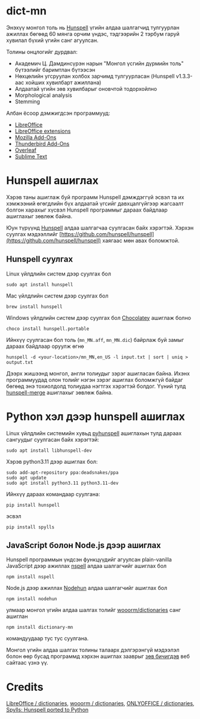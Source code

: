 # dict-mn

Энэхүү монгол толь нь [Hunspell](http://hunspell.github.io) үгийн алдаа шалгагчид тулгуурлан ажиллах бөгөөд 60 мянга орчим үндэс, тэдгээрийн 2 тэрбум гаруй хувилал бүхий үгийн санг агуулсан.

Толины онцлогийг дурдвал:

-   Академич Ц. Дамдинсүрэн нарын "Монгол үсгийн дүрмийн толь" бүтээлийг баримтлан бүтээсэн
-   Нөхцөлийн угсруулан холбох зарчимд тулгуурласан (Hunspell v1.3.3-аас хойших хувилбарт ажиллана)
-   Алдаатай үгийн зөв хувилбарыг оновчтой тодорхойлно
-   Morphological analysis
-   Stemming

Албан ёсоор дэмжигдсэн программууд:
-   [LibreOffice](http://cgit.freedesktop.org/libreoffice/dictionaries/tree/)
-   [LibreOffice extensions](https://extensions.libreoffice.org/en/extensions/show/1980)
-   [Mozilla Add-Ons](https://addons.mozilla.org/en-US/firefox/addon/dict-mn/)
-   [Thunderbird Add-Ons](https://addons.thunderbird.net/en-US/thunderbird/addon/dict-mn/)
-   [Overleaf](https://www.overleaf.com/)
-   [Sublime Text](https://packagecontrol.io/packages/Language%20-%20Mongolian)

# Hunspell ашиглах

Хэрэв таны ашиглаж буй программ Hunspell дэмждэггүй эсвэл та их хэмжээний өгөгдлийн бүх алдаатай үгсийг давхцалгүйгээр жагсаалт болгон харахыг хүсвэл Hunspell программыг дараах байдлаар ашиглахыг зөвлөж байна.

Юун түрүүнд [Hunspell](https://github.com/hunspell/hunspell) алдаа шалгагчаа суулгасан байх хэрэгтэй. Хэрхэн суулгах мэдээллийг [https://github.com/hunspell/hunspell](https://github.com/hunspell/hunspell) хаягаас мөн авах боломжтой.

## Hunspell суулгах

Linux үйлдлийн систем дээр суулгах бол

```
sudo apt install hunspell
```

Mac үйлдлийн систем дээр суулгах бол

```
brew install hunspell
```

Windows үйлдлийн систем дээр суулгах бол [Chocolatey](https://chocolatey.org) ашиглаж болно

```
choco install hunspell.portable
```

Ийнхүү суулгасан бол толь (`mn_MN.aff`, `mn_MN.dic`) байрлаж буй замыг дараах байдлаар оруулж өгнө

```
hunspell -d <your-location>/mn_MN,en_US -l input.txt | sort | uniq > output.txt
```

Дээрх жишээнд монгол, англи толиудыг зэрэг ашигласан байна. Ихэнх программуудад олон толийг нэгэн зэрэг ашиглах боломжгүй байдаг бөгөөд энэ тохиолдолд толиудаа нэгтгэх хэрэгтэй болдог. Үүний тулд [hunspell-merge](https://github.com/arty-name/hunspell-merge) ашиглахыг зөвлөж байна.

# Python хэл дээр hunspell ашиглах

Linux үйлдлийн системийн хувьд [pyhunspell](https://github.com/pyhunspell/pyhunspell) ашиглахын тулд дараах сангуудыг суулгасан байх хэрэгтэй:

```
sudo apt install libhunspell-dev
```

Хэрэв python3.11 дээр ашиглах бол:

```
sudo add-apt-repository ppa:deadsnakes/ppa
sudo apt update
sudo apt install python3.11 python3.11-dev
```

Ийнхүү дараах командаар суулгана:

```
pip install hunspell
```

эсвэл

```
pip install spylls
```

## JavaScript болон Node.js дээр ашиглах

Hunspell программын үндсэн функцүүдийг агуулсан plain-vanilla JavaScript дээр ажиллах [nspell](https://github.com/wooorm/nspell) алдаа шалгагчийг ашиглах бол

```
npm install nspell
```

Node.js дээр ажиллах [Nodehun](https://github.com/Wulf/nodehun) алдаа шалгагчийг ашиглах бол

```
npm install nodehun
```

улмаар монгол үгийн алдаа шалгах толийг [wooorm/dictionaries](https://github.com/wooorm/dictionaries) санг ашиглан

```
npm install dictionary-mn
```

командуудаар тус тус суулгана.

Монгол үгийн алдаа шалгах толины талаарх дэлгэрэнгүй мэдээлэл болон өөр бусад программд хэрхэн ашиглах зааврыг [зөв бичигдэв](https://zuv.bichig.dev/) веб сайтаас үзнэ үү.

# Credits

[LibreOffice / dictionaries](https://github.com/LibreOffice/dictionaries), [wooorm / dictionaries](https://github.com/wooorm/dictionaries), [ONLYOFFICE / dictionaries](https://github.com/ONLYOFFICE/dictionaries), [Spylls: Hunspell ported to Python](https://github.com/zverok/spylls)
